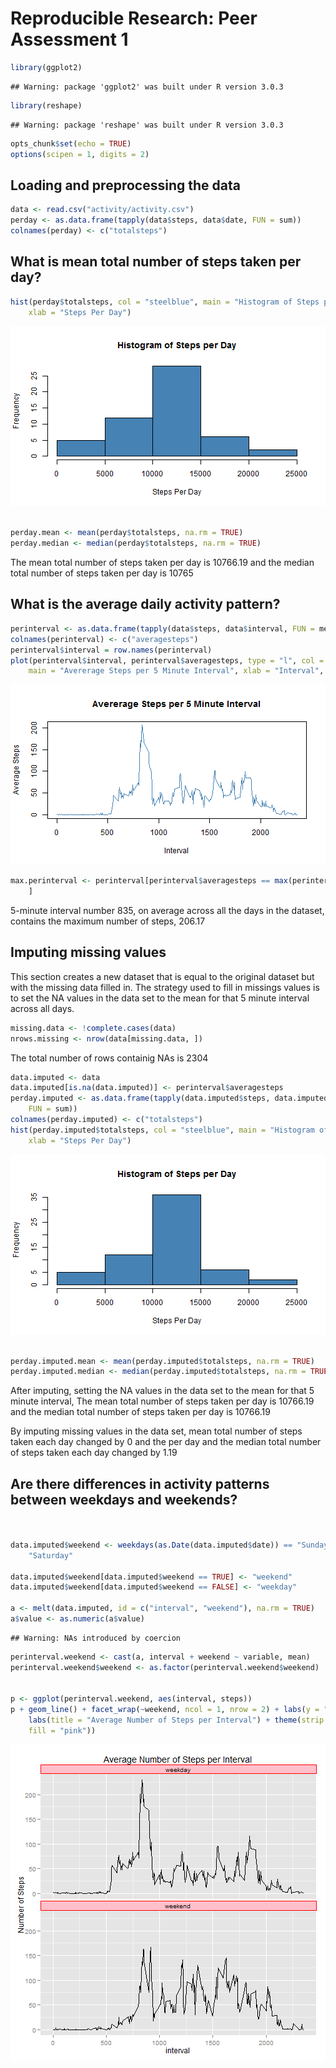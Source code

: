# Reproducible Research: Peer Assessment 1

```r
library(ggplot2)
```

```
## Warning: package 'ggplot2' was built under R version 3.0.3
```

```r
library(reshape)
```

```
## Warning: package 'reshape' was built under R version 3.0.3
```

```r
opts_chunk$set(echo = TRUE)
options(scipen = 1, digits = 2)
```



## Loading and preprocessing the data

```r
data <- read.csv("activity/activity.csv")
perday <- as.data.frame(tapply(data$steps, data$date, FUN = sum))
colnames(perday) <- c("totalsteps")
```




## What is mean total number of steps taken per day?

```r
hist(perday$totalsteps, col = "steelblue", main = "Histogram of Steps per Day", 
    xlab = "Steps Per Day")
```

![plot of chunk stepsperday](figure/stepsperday.png) 

```r

perday.mean <- mean(perday$totalsteps, na.rm = TRUE)
perday.median <- median(perday$totalsteps, na.rm = TRUE)
```

The mean total number of steps taken per day is 10766.19 and the median total number of steps taken per day is 10765

## What is the average daily activity pattern?

```r
perinterval <- as.data.frame(tapply(data$steps, data$interval, FUN = mean, na.rm = TRUE))
colnames(perinterval) <- c("averagesteps")
perinterval$interval = row.names(perinterval)
plot(perinterval$interval, perinterval$averagesteps, type = "l", col = "steelblue", 
    main = "Avererage Steps per 5 Minute Interval", xlab = "Interval", ylab = "Average Steps")
```

![plot of chunk perinterval](figure/perinterval.png) 

```r
max.perinterval <- perinterval[perinterval$averagesteps == max(perinterval$averagesteps), 
    ]
```

5-minute interval number 835, on average across all the days in the dataset, contains the maximum number of steps, 206.17 


## Imputing missing values
This section creates a new dataset that is equal to the original dataset but with the missing data filled in. The strategy used to fill in missings values is to set the NA values in the data set to the mean for that 5 minute interval across all days.


```r
missing.data <- !complete.cases(data)
nrows.missing <- nrow(data[missing.data, ])
```

The total number of rows containig NAs is 2304


```r
data.imputed <- data
data.imputed[is.na(data.imputed)] <- perinterval$averagesteps
perday.imputed <- as.data.frame(tapply(data.imputed$steps, data.imputed$date, 
    FUN = sum))
colnames(perday.imputed) <- c("totalsteps")
hist(perday.imputed$totalsteps, col = "steelblue", main = "Histogram of Steps per Day", 
    xlab = "Steps Per Day")
```

![plot of chunk imputing](figure/imputing.png) 

```r

perday.imputed.mean <- mean(perday.imputed$totalsteps, na.rm = TRUE)
perday.imputed.median <- median(perday.imputed$totalsteps, na.rm = TRUE)
```


After imputing, setting the NA values in the data set to the mean for that 5 minute interval, The mean total number of steps taken per day is 10766.19 and the median total number of steps taken per day is 10766.19

By imputing missing values in the data set, mean total number of steps taken each day changed by 0 and the per day and the median total number of steps taken each day changed by 1.19

## Are there differences in activity patterns between weekdays and weekends?

```r


data.imputed$weekend <- weekdays(as.Date(data.imputed$date)) == "Sunday" | weekdays(as.Date(data.imputed$date)) == 
    "Saturday"

data.imputed$weekend[data.imputed$weekend == TRUE] <- "weekend"
data.imputed$weekend[data.imputed$weekend == FALSE] <- "weekday"

a <- melt(data.imputed, id = c("interval", "weekend"), na.rm = TRUE)
a$value <- as.numeric(a$value)
```

```
## Warning: NAs introduced by coercion
```

```r
perinterval.weekend <- cast(a, interval + weekend ~ variable, mean)
perinterval.weekend$weekend <- as.factor(perinterval.weekend$weekend)


p <- ggplot(perinterval.weekend, aes(interval, steps))
p + geom_line() + facet_wrap(~weekend, ncol = 1, nrow = 2) + labs(y = "Number of Steps") + 
    labs(title = "Average Number of Steps per Interval") + theme(strip.background = element_rect(colour = "red", 
    fill = "pink"))
```

![plot of chunk weekends](figure/weekends.png) 

```r

```



